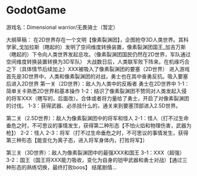 # GodotGame
游戏名：Dimensional warrior/无畏骑士（暂定）

大纲草稿：
在2D世界存在一个文明【像素裂渊团】，企图抢夺3D人类世界。其科学家_戈加拉斯（瞎起的）发明了空间维度转换装置，像素裂渊团国王_加吉万斯（瞎起的）下令向人类世界发起总攻。（像素裂渊团国民仍然在2D世界，军队通过空间维度转换装置转换为3D军队）
大战数日后，人类联军败下阵来。在机缘巧合之下（具体情节后续加上）XXX被吸入了像素裂渊团的要塞（2D世界）
进入游戏首先是3D世界中，人类和像素裂渊团的对战，勇士也在其中奋勇反抗。吸入要塞后进入2D世界
第一关（2D世界）：敌人为人类中的反叛者
勇士在2D世界中
1-1：简单关卡熟悉2D世界和基本操作
1-2：结识了像素裂渊团不赞同对人类发起入侵的将军XXX（瞎写的，后面改）。合体或者将力量给了勇士，开启了对像素裂渊团的讨伐。
1-3：获得武器、必杀技什么的，通关来到要塞顶部进入2.5D世界。

第二关（2.5D世界）：敌人为像素裂渊团中的将军和怪人
2-1：怪人（打不过生命垂危之时，不可思议的事情发生，获得第二种形态【不怕火焰和物理伤害，武器为枪】）
2-2：怪人
2-3：将军（打不过生命垂危之时，不可思议的事情发生，获得第三种形态【能变化为离子态，进入将军身体内，打败将军】）

第三关（3D世界）：敌人为像素裂渊团中的最强XXX和国王
3-1：XXX（超强）
3-2：国王（国王将XXX能力吸收，变化为自身的铠甲武器和勇士对战）【通过三种形态的熟练切换，最终打败boos】
结尾剧情...
